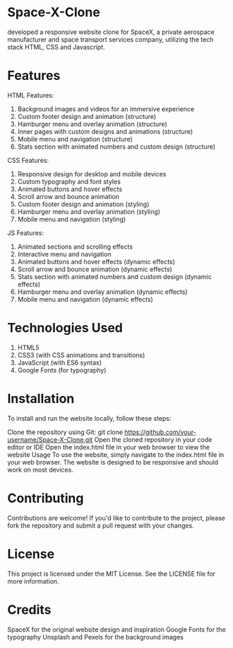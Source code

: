 # Space-X-Clone
developed a responsive website clone for SpaceX, a private aerospace manufacturer and space transport services company, utilizing the tech stack HTML, CSS and Javascript.

# Features
HTML Features:

1. Background images and videos for an immersive experience
2. Custom footer design and animation (structure)
3. Hamburger menu and overlay animation (structure)
4. Inner pages with custom designs and animations (structure)
5. Mobile menu and navigation (structure)
6. Stats section with animated numbers and custom design (structure)
   
CSS Features:

1. Responsive design for desktop and mobile devices
2. Custom typography and font styles
3. Animated buttons and hover effects
4. Scroll arrow and bounce animation
5. Custom footer design and animation (styling)
6. Hamburger menu and overlay animation (styling)
7. Mobile menu and navigation (styling)
   
JS Features:

1. Animated sections and scrolling effects
2. Interactive menu and navigation
3. Animated buttons and hover effects (dynamic effects)
4. Scroll arrow and bounce animation (dynamic effects)
5. Stats section with animated numbers and custom design (dynamic effects)
6. Hamburger menu and overlay animation (dynamic effects)
7. Mobile menu and navigation (dynamic effects)

# Technologies Used
1. HTML5
2. CSS3 (with CSS animations and transitions)
3. JavaScript (with ES6 syntax)
4. Google Fonts (for typography)

# Installation
To install and run the website locally, follow these steps:

Clone the repository using Git: git clone https://github.com/your-username/Space-X-Clone.git
Open the cloned repository in your code editor or IDE
Open the index.html file in your web browser to view the website
Usage
To use the website, simply navigate to the index.html file in your web browser. The website is designed to be responsive and should work on most devices.

# Contributing
Contributions are welcome! If you'd like to contribute to the project, please fork the repository and submit a pull request with your changes.

# License
This project is licensed under the MIT License. See the LICENSE file for more information.

# Credits
SpaceX for the original website design and inspiration
Google Fonts for the typography
Unsplash and Pexels for the background images
